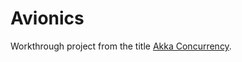 # Avionics

Workthrough project from the title [Akka Concurrency](http://www.artima.com/shop/akka_concurrency).
